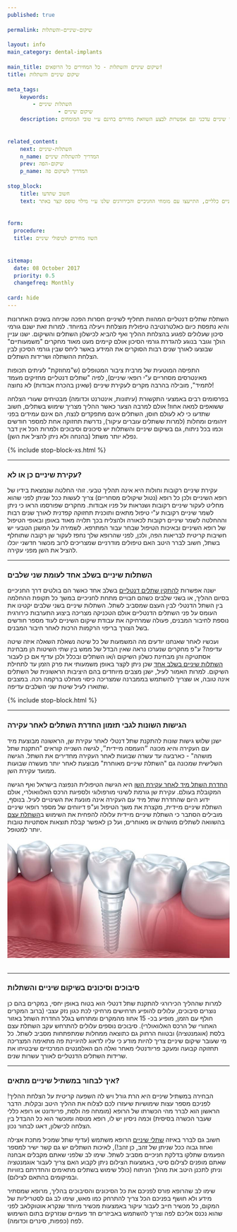 ```yaml
---
published: true

permalink: שיקום-שיניים-והשתלות

layout: info
main_category: dental-implants

main_title: שיקום שיניים והשתלות - כל המחירים כל הרופאים!
title: שיקום שיניים והשתלות

meta_tags:
    keywords:
        - השתלות שיניים
                - שיקום שיניים
    description: שיקום שיניים והשתלות - המדריך המקיף בישראל לשיקום שיניים והשתלות, מחירון טיפולי שיניים עדכני וגם אפשרות לבצע השוואת מחירים בחינם ע״י טובי המומחים!


related_content:
    next: השתלות-שיניים
    n_name: המדריך להשתלות שיניים
    prev: שיקום-הפה
    p_name: המדריך לשיקום פה

stop_block: 
    title: חשוב שתדעו
    text: חסרות לכם מספר שיניים בלסת? סובלים משיניים רקובות ומעוניינים להחזיר את היכולת לאכול ולחייך ללא כל מגבלה? שיקום שיניים הוא הפתרון בשבילכם! חשוב רק שתעברו את ההליך ע״י כירורגים מנוסים ולא אצל רופאי שיניים כלליים, התייעצו עם מומחי החניכיים והכירורגים שלנו ע״י מילוי טופס קצר באתר.
    

form:
  procedure: 
  title: השוו מחירים לטיפולי שיניים

  
sitemap: 
  date: 08 October 2017
  priority: 0.5
  changefreq: Monthly

card: hide
---
```

השתלת שתלים דנטליים המהוות תחליף לשיניים חסרות הפכה שכיחה בשנים האחרונות והיא נתפסת כיום כאלטרנטיבה טיפולית מוצלחת ויעילה במיוחד. למרות זאת ישנם גורמי סיכון שעלולים לפגוע בהצלחת ההליך ואף להביא לכישלון השתלים והשיקום. ישנו עניין הולך וגובר בנוגע להגדרת גורמי הסיכון אולם קיימים מעט מאוד מחקרים "משמעותיים" שבוצעו לאורך שנים רבות הסוקרים את המידע באשר ליחס שבין גורמי הסיכון לבין הצלחת ההשתלה ושרידות השתלים.

התפיסה המוטעית של מרבית ציבור המטופלים (ש"מחוזקת" לעיתים תכופות מאינטרסים מסחריים ע"י רופאי שיניים), לפיה "שתלים דנטליים מחזיקים מעמד לתמיד", מובילה בהרבה מקרים לעקירת שיניים (שאינן בהכרח אבודות) לא נחוצה! 

בפרסומים רבים באמצעי התקשורת (עיתונות, אינטרנט וכדומה) מבטיחים שעורי הצלחה ששואפים למאה אחוז! אולם למרבה הצער כאשר ההליך מצריך שימוש בשתלים, חשוב שתדעו כי לא לעולם חוסן, השתלים אינם מתפקדים לנצח, הם אינם עמידים בפני זיהומים ומחלות (למרות ששתלים עוברים עיקור), נדרשת תחזוקה אחת למספר חודשים וכמו בכל ניתוח, גם בשיקום שיניים והשתלות יש סיכונים וסיבוכים ולמרות הכל אין דבר נפלא יותר משתל (בהנחה ולא ניתן להציל את השן). 

 {% include stop-block-xs.html %}  

- - - - - -

###  עקירת שיניים כן או לא?

עקירת שיניים רקובות וחולות היא אינה תהליך טבעי. זוהי החלטה שנמצאת בידיו של רופא השיניים ולכן כל רופא (נטול שיקולים מסחריים) צריך לעשות ככל שניתן לפני שהוא מחליט לעקור שיניים רקובות ושנראות על פניו אבודות. מחקרים שפורסמו הראו כי ניתן לשמר שיניים רקובות ע"י טיפול מתאים ותוכנית תחזוקה קפדנית לאורך שנים רבות וההחלטה לשמר שיניים רקובות לכאורה ולהצליח בכך תלויה מאוד באופן ובאופי הטיפול של רופא השיניים ובאיכות הטיפול שבחר עבור המתרפא. לשמירה על המשנן הטבעי יש חשיבות קריטית לבריאות הפה, ולכן, לפני שהרופא שלך נחפז לעקור שן רקובה שתוחלף בשתל, חשוב לברר היטב האם טיפולים מודרניים שמצריכים לרוב מכשור חדשני יוכלו להציל את השן מפני עקירה.
- - - - - -

###  השתלות שיניים בשלב אחד לעומת שני שלבים

ישנה אפשרות [להתקין שתלים דנטליים](/שתלים-דנטליים) בשלב אחד כאשר הם בולטים דרך החניכיים בסיום ההליך, או בשני שלבים כשהם חבויים מתחת לחניכיים במשך כל תקופת ההחלמה בין השתל הדנטלי לבין העצם שמסביב לשתל. השתלות שיניים בשני שלבים יקטינו את העומס על פני השתלים הדנטליים אולם הטכניקה מצריכה ביצוע התערבות כירורגית נוספת לחיבור המבנים, פעולה שמרחיקה את עבודת שיקום השיניים לעוד מספר חודשים בשל הצורך בריפוי הרקמות הרכות לאחר חיבור המבנים. 

ועכשיו לאחר שאנחנו יודעים מה המשמעות של כל שיטה נשאלת השאלה איזה שיטה עדיפה? ע"פ מחקרים שנערכו נראה שאין הבדל של ממש בין שתי השיטות הן מבחינת אסתטיקה והן מבחינת כשלון השיקום ו/או השתלים ובכלל ולכן עדיף אם כן לעבור [השתלות שיניים בשלב אחד](/השתלות-שיניים-ביום-אחד) שכן ניתן לקצר באופן משמעותי את פרק הזמן עד לתחילת השיקום. למרות האמור לעיל, ישנן מצבים מיוחדים בהם היציבות הראשונית של השתלים אינה טובה, או שצריך להשתמש בממברנה שמצריכה כיסוי מוחלט ברקמה רכה. במצבים שתוארו לעיל שיטת שני השלבים עדיפה.

 {% include stop-block.html %}  

- - - - - -

### הגישות השונות לגבי תזמון החדרת השתלים לאחר עקירה

ישנן שלוש גישות שונות להתקנת שתל דנטלי לאחר עקירת שן, הראשונה מבוצעת מיד עם העקירה והיא מכונה ״העמסה מיידית״, לגישה השנייה קוראים "התקנת שתל מושהה" - כארבעה עד עשרה שבועות לאחר העקירה מחדירים את השתל. הגישה השלישית שמכונה גם "השתלת שיניים מאוחרת" מבוצעת לאחר יותר מעשרה שבועות ממועד עקירת השן. 

[החדרת השתל מיד לאחר עקירת השן](/העמסה-מיידית) היא הגישה הטיפולית הנפוצה בישראל ואף הגישה המקובלת בעולם. עקירת שן גורמת לשינוי מורפולוגי ולספיגת הרכס האלוואולרי, אולם ידוע היום שהחדרת שתל מיד עם העקירה אינה מונעת את השינויים לעיל. בנוסף, השתלת שיניים מיידית, מקצרת את משך הטיפול וע"פ דיווחים של מספר רופאי שיניים מובילים הסתבר כי השתלת שיניים מיידית עלולה להפחית את השימוש ב[השתלת עצם](/השתלת-עצם-בפה) בהשוואה לשתלים מושהים או מאוחרים, ועל כן לאפשר קבלת תוצאות אסתטיות טובות יותר למטופל.


 ![{{ page.title }}](/images/articles/dental-implants.jpg)  

- - - - - -

### סיבוכים וסיכונים בשיקום שיניים והשתלות

למרות שההליך הכירורגי להתקנת שתל דנטלי הוא בטוח באופן יחסי, במקרים בהם כן נוצרים סיבוכים, עלולים להופיע תרחישים מרחיקי לכת כגון נזק עצבי (ברוב המקרים חולף עם הזמן, מופיע בכ- 15 אחוז מהמקרים ומתרחש בגלל החדרת השתל באזור האחורי של הרכס האלוואולרי). סיבוכים נוספים עלולים להתרחש עקב השתלת עצם בלסת (אוגמנטציה) ובטווח הרחוק גם כתוצאה ממחלות שמתפתחות מסביב לשתל. כל מי שעובר שיקום שיניים צריך להיות מודע כי עליו לדאוג להיגיינת פה מתאימה המצריכה תחזוקה קבועה ומעקב פריודנטלי מאחר ואלה הם האלמנטים המרכזיים שיבטיחו את שרידות השתלים הדנטליים לאורך עשרות שנים.
- - - - - -

### איך לבחור במשתיל שיניים מתאים?

הבחירה במשתיל שיניים היא הרת גורל ויש לה השפעה קריטית על הצלחת ההליך! לפניכם מספר עצות שימושיות שיעזרו לכם לצלוח את ההליך היטב ובקלות. הדבר הראשון הוא לברר מהי הכשרתו של הרופא (מומחה פה ולסת, פריודונט או רופא כללי שעבר הכשרה בסיסית) וכמה ניסיון יש לו, רופא מנוסה ומוכשר הוא כל ההבדל בין הצלחה לכישלון, דאגו לבחור נכון.

חשוב גם לברר באיזה [שתלי שיניים](/שתלי-שיניים) הרופא משתמש (עדיף שתל שמכיל מתכת אצילה ואחוז גבוה ככל שניתן של זהב, כן זהב!), לאיכות השתלים יש גם קשר ישיר למספר הפעמים שתלקו בדלקת חניכיים מסביב לשתל. שימו לב שלפני שאתם מקבלים אבחנה שאתם מופנים לצילום סיטי, באמצעות הצילום ניתן לקבוע האם צריך לעבור אוגמנטציה וניתן לתכנן היטב את מהלך הניתוח (כולל שימוש בשתלים מתאימים והחדרתם בזוויות ובמיקומים בהתאם לצילום).

שימו לב שהרופא פורס לפניכם את כל הסיכונים והסיבוכים בהליך, מרופא שמסתיר מידע ולא חושף בפניכם הכל צריך להתרחק כמו מאש, שימו לב גם לסטריליות של המקום, כל מכשיר חייב לעבור עיקור באמצעות מכשיר מיוחד שנקרא אוטוקלאב לפני שהוא נכנס אליכם לפה וצריך להשתמש באביזרים חד פעמיים שנזרקים בתום השימוש לפח (כפפות, סינרים וכדומה).
